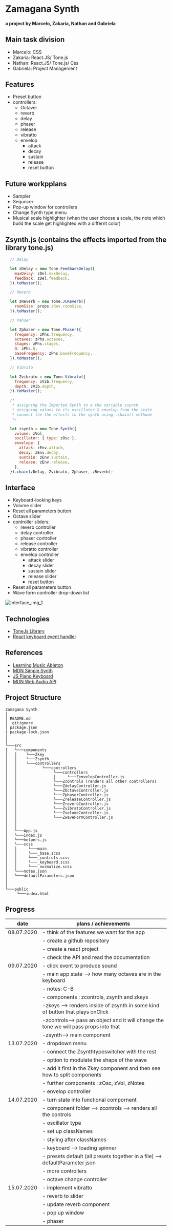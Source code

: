 # Zamagana Synth

#### a project by Marcelo, Zakaria, Nathan and Gabriela

## Main task division

- Marcelo: CSS
- Zakaria: React.JS/ Tone.js
- Nathan: React.JS/ Tone.js/ Css
- Gabriela: Project Management

## Features

- Preset button
- controllers:
  - Octaver
  - reverb 
  - delay 
  - phaser 
  - release 
  - vibratto 
  - envelop 
    - attack 
    - decay 
    - sustain 
    - release 
    - reset button

## Future workpplans
- Sampler 
- Sequncer 
- Pop-up window for controllers 
- Change Synth type menu 
- Musical scale highlighter (when the user choose a scale, the nots which build the scale get highlighted with a differnt color) 


 ## Zsynth.js (contains the effects imported from the library tone.js)

```javascript
  // Delay

  let zDelay = new Tone.FeedbackDelay({
    maxDelay: zDel.maxDelay,
    feedback: zDel.feedback,
  }).toMaster();

  // Reverb

  let zReverb = new Tone.JCReverb({
    roomSize: props.zRev.roomSize,
  }).toMaster();

  // Pahser

  let Zphaser = new Tone.Phaser({
    frequency: zPhs.frequency,
    octaves: zPhs.octaves,
    stages: zPhs.stages,
    Q: zPhs.Q,
    baseFrequency: zPhs.baseFrequency,
  }).toMaster();

  // Vibrato

  let Zvibrato = new Tone.Vibrato({
    frequency: zVib.frequency,
    depth: zVib.depth,
  }).toMaster();

  /*
   * assigning the Imported Synth to a the variable zsynth
   * assigning values to its oscillator & envelop from the state
   * connect the the effects to the synth using .chain() methode
   */

  let zsynth = new Tone.Synth({
    volume: zVol,
    oscillator: { type: zOsc },
    envelope: {
      attack: zEnv.attack,
      decay: zEnv.decay,
      sustain: zEnv.sustain,
      release: zEnv.release,
    },
  }).chain(zDelay, Zvibrato, Zphaser, zReverb);

```

## Interface

- Keyboard-looking keys
- Volume slider
- Reset all parameters button
- Octave slider
- controller sliders:
  - reverb controller
  - delay controller
  - phaser controller
  - release controller
  - vibratto controller
  - envelop controller
    - attack slider
    - decay slider
    - sustain slider
    - release slider
    - reset button
- Reset all parameters button
- Wave form controller drop-down list


![interface_img_1](/src/img/readme_img/interface.png)

## Technologies

- [ToneJs Library](https://tonejs.github.io/)
- [React keyboard event handler](https://www.npmjs.com/package/react-keyboard-event-handler)

## References

- [Learning Music Ableton](https://learningmusic.ableton.com/)
- [MDN Simple Synth](https://developer.mozilla.org/en-US/docs/Web/API/Web_Audio_API/Simple_synth)
- [JS Piano Keyboard](https://www.freecodecamp.org/news/javascript-piano-keyboard/)
- [MDN Web Audio API](https://developer.mozilla.org/en-US/docs/Web/API/Web_Audio_API)

## Project Structure

```
Zamagana Synth
│
│ README.md
| .gitignore
│ package.json
| package-lock.json
│
│
└───src
│   └───components
│   │    └───Zkey
│   │    └───Zsynth
│   │    └───controllers
│   │           └───controllers
│   │                └───controllers
│   │                │     └───ZenvelopController.js
│   │                └───Zcontrols (renders all other controllers)
│   │                └───ZdelayController.js
│   │                └───ZOctaveController.js
│   │                └───ZphaserController.js
│   │                └───ZreleaseController.js
│   │                └───ZreverbController.js
│   │                └───ZvibratoController.js
│   │                └───ZvolumeController.js
│   │                └───ZwaveFormController.js
│   │
│   │
│   └───App.js
│   └───index.js
│   └───helpers.js
│   └───scss
│   │     └───main
│   │     └───_base.scss
│   │     └───_controls.scss
│   │     └───_keyboard.scss
│   │     └───_normalize.scss
│   └───notes.json
│   └───defaultParameters.json
│
│
└───public
     └───index.html

```

## Progress

| date       | plans / achievements                                                                  |
| ---------- | ------------------------------------------------------------------------------------- |
| 08.07.2020 | - think of the features we want for the app                                           |
|            | - create a github repository                                                          |
|            | - create a react project                                                              |
|            | - check the API and read the documentation                                            |
| 09.07.2020 | - click event to produce sound                                                        |
|            | - main app state --> how many octaves are in the keyboard                             |
|            | - notes: C-B                                                                          |
|            | - components : zcontrols, zsynth and zkeys                                            |
|            | -zkeys --> renders inside of zsynth in some kind of button that plays onClick         |
|            | -zcontrols--> pass an object and it will change the tone we will pass props into that |
|            | -zsynth--> main component                                                             |
| 13.07.2020 | - dropdown menu                                                                       |
|            | - connect the Zsynthtypeswitcher with the rest                                        |
|            | - option to modulate the shape of the wave                                            |
|            | - add it first in the Zkey component and then see how to split components             |
|            | - further components : zOsc, zVol, zNotes                                             |
|            | - envelop controller                                                                  |
| 14.07.2020 | - turn state into functional compornent                                               |
|            | - component folder --> zcontrols --> renders all the controls                         |
|            | - oscillator type                                                                     |
|            | - set up classNames                                                                   |
|            | - styling after classNames                                                            |
|            | - keyboard --> loading spinner                                                        |
|            | - presets default (all presets together in a file) --> defaultParameter json          |
|            | - more controllers                                                                    |
|            | - octave change controller                                                            |
| 15.07.2020 | - implement vibratto                                                                  |
|            | - reverb to slider                                                                    |
|            | - update reverb component                                                             |
|            | - pop up window                                                                       |
|            | - phaser                                                                              |
